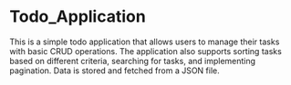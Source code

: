 # Todo_Application
This is a simple todo application that allows users to manage their tasks with basic CRUD operations. The application also supports sorting tasks based on different criteria, searching for tasks, and implementing pagination. Data is stored and fetched from a JSON file.
